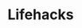 ---
layout: home
permalink: /lifehacks/index.html
title: "Lifehacks"
tags: [blog, projects, jaan altosaar, design, machine learning]
---